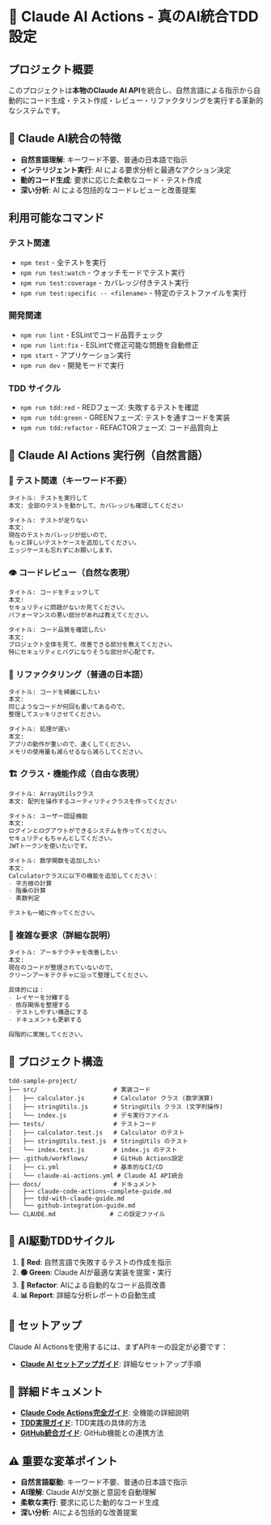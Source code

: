 # 🤖 Claude AI Actions - 真のAI統合TDD設定

## プロジェクト概要
このプロジェクトは**本物のClaude AI API**を統合し、自然言語による指示から自動的にコード生成・テスト作成・レビュー・リファクタリングを実行する革新的なシステムです。

## 🧠 Claude AI統合の特徴
- **自然言語理解**: キーワード不要、普通の日本語で指示
- **インテリジェント実行**: AI による要求分析と最適なアクション決定
- **動的コード生成**: 要求に応じた柔軟なコード・テスト作成
- **深い分析**: AI による包括的なコードレビューと改善提案

## 利用可能なコマンド

### テスト関連
- `npm test` - 全テストを実行
- `npm run test:watch` - ウォッチモードでテスト実行
- `npm run test:coverage` - カバレッジ付きテスト実行
- `npm run test:specific -- <filename>` - 特定のテストファイルを実行

### 開発関連
- `npm run lint` - ESLintでコード品質チェック
- `npm run lint:fix` - ESLintで修正可能な問題を自動修正
- `npm start` - アプリケーション実行
- `npm run dev` - 開発モードで実行

### TDD サイクル
- `npm run tdd:red` - REDフェーズ: 失敗するテストを確認
- `npm run tdd:green` - GREENフェーズ: テストを通すコードを実装
- `npm run tdd:refactor` - REFACTORフェーズ: コード品質向上

## 🎯 Claude AI Actions 実行例（自然言語）

### 🧪 テスト関連（キーワード不要）
```markdown
タイトル: テストを実行して
本文: 全部のテストを動かして、カバレッジも確認してください
```

```markdown
タイトル: テストが足りない
本文: 
現在のテストカバレッジが低いので、
もっと詳しいテストケースを追加してください。
エッジケースも忘れずにお願いします。
```

### 👁️ コードレビュー（自然な表現）
```markdown
タイトル: コードをチェックして
本文: 
セキュリティに問題がないか見てください。
パフォーマンスの悪い部分があれば教えてください。
```

```markdown
タイトル: コード品質を確認したい
本文:
プロジェクト全体を見て、改善できる部分を教えてください。
特にセキュリティとバグになりそうな部分が心配です。
```

### 🔧 リファクタリング（普通の日本語）
```markdown  
タイトル: コードを綺麗にしたい
本文:
同じようなコードが何回も書いてあるので、
整理してスッキリさせてください。
```

```markdown
タイトル: 処理が遅い
本文:
アプリの動作が重いので、速くしてください。
メモリの使用量も減らせるなら減らしてください。
```

### 🏗️ クラス・機能作成（自由な表現）
```markdown
タイトル: ArrayUtilsクラス
本文: 配列を操作するユーティリティクラスを作ってください
```

```markdown
タイトル: ユーザー認証機能
本文: 
ログインとログアウトができるシステムを作ってください。
セキュリティもちゃんとしてください。
JWTトークンを使いたいです。
```

```markdown
タイトル: 数学関数を追加したい
本文:
Calculatorクラスに以下の機能を追加してください：
- 平方根の計算
- 階乗の計算  
- 素数判定

テストも一緒に作ってください。
```

### 🚀 複雑な要求（詳細な説明）
```markdown
タイトル: アーキテクチャを改善したい
本文:
現在のコードが整理されていないので、
クリーンアーキテクチャに沿って整理してください。

具体的には：
- レイヤーを分離する
- 依存関係を整理する
- テストしやすい構造にする
- ドキュメントも更新する

段階的に実施してください。
```

## 📁 プロジェクト構造
```
tdd-sample-project/
├── src/                     # 実装コード
│   ├── calculator.js        # Calculator クラス (数学演算)
│   ├── stringUtils.js       # StringUtils クラス (文字列操作)
│   └── index.js             # デモ実行ファイル
├── tests/                   # テストコード
│   ├── calculator.test.js   # Calculator のテスト
│   ├── stringUtils.test.js  # StringUtils のテスト
│   └── index.test.js        # index.js のテスト
├── .github/workflows/       # GitHub Actions設定
│   ├── ci.yml               # 基本的なCI/CD
│   └── claude-ai-actions.yml # Claude AI API統合
├── docs/                    # ドキュメント
│   ├── claude-code-actions-complete-guide.md
│   ├── tdd-with-claude-guide.md
│   └── github-integration-guide.md
└── CLAUDE.md               # この設定ファイル
```

## 🔄 AI駆動TDDサイクル
1. **🔴 Red**: 自然言語で失敗するテストの作成を指示
2. **🟢 Green**: Claude AIが最適な実装を提案・実行  
3. **🔵 Refactor**: AIによる自動的なコード品質改善
4. **📊 Report**: 詳細な分析レポートの自動生成

## 🚀 セットアップ
Claude AI Actionsを使用するには、まずAPIキーの設定が必要です：
- **[Claude AI セットアップガイド](docs/claude-ai-setup-guide.md)**: 詳細なセットアップ手順

## 📖 詳細ドキュメント
- **[Claude Code Actions完全ガイド](docs/claude-code-actions-complete-guide.md)**: 全機能の詳細説明
- **[TDD実現ガイド](docs/tdd-with-claude-guide.md)**: TDD実践の具体的方法
- **[GitHub統合ガイド](docs/github-integration-guide.md)**: GitHub機能との連携方法

## ⚠️ 重要な変革ポイント
- **自然言語駆動**: キーワード不要、普通の日本語で指示
- **AI理解**: Claude AIが文脈と意図を自動理解
- **柔軟な実行**: 要求に応じた動的なコード生成
- **深い分析**: AIによる包括的な改善提案